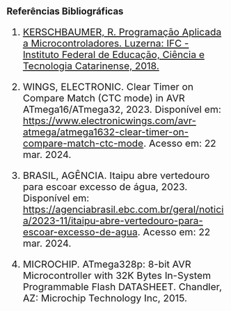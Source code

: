 <style scoped>
    ul, ol {
        font-size: 22px;
    }
</style>

## Referências Bibliográficas

<a name="referencias"></a>

1. [KERSCHBAUMER, R. Programação Aplicada a Microcontroladores. Luzerna: IFC - Instituto Federal de Educação, Ciência e Tecnologia Catarinense, 2018. ](https://professor.luzerna.ifc.edu.br/ricardo-kerschbaumer/wp-content/uploads/sites/43/2019/11/Apostila-Programa%C3%A7%C3%A3o-Aplicada-a-Microcontroladores-2018-2.pdf)

2. WINGS, ELECTRONIC. Clear Timer on Compare Match (CTC mode) in AVR ATmega16/ATmega32, 2023. Disponível em: [<https://www.electronicwings.com/avr-atmega/atmega1632-clear-timer-on-compare-match-ctc-mode>](https://www.electronicwings.com/avr-atmega/atmega1632-clear-timer-on-compare-match-ctc-mode). Acesso em: 22 mar. 2024. 

3. BRASIL, AGÊNCIA. Itaipu abre vertedouro para escoar excesso de água, 2023. Disponível em: [<https://agenciabrasil.ebc.com.br/geral/noticia/2023-11/itaipu-abre-vertedouro-para-escoar-excesso-de-agua>](https://agenciabrasil.ebc.com.br/geral/noticia/2023-11/itaipu-abre-vertedouro-para-escoar-excesso-de-agua). Acesso em: 22 mar. 2024. 

4. MICROCHIP. ATmega328p: 8-bit AVR Microcontroller with 32K Bytes In-System Programmable Flash DATASHEET. Chandler, AZ: Microchip Technology Inc, 2015. 
